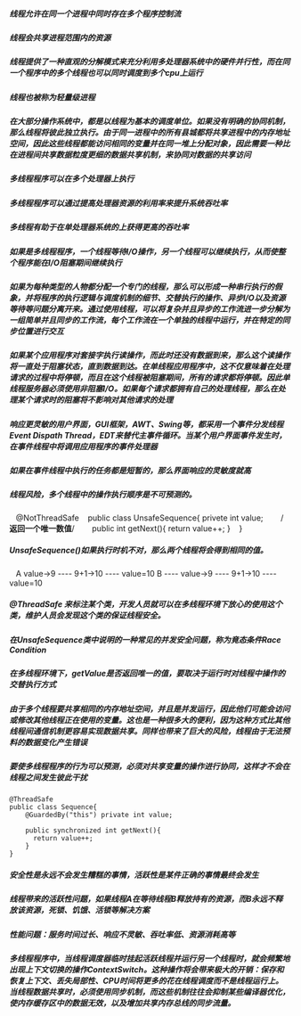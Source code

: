 ##### 线程允许在同一个进程中同时存在多个程序控制流
##### 线程会共享进程范围内的资源
##### 线程提供了一种直观的分解模式来充分利用多处理器系统中的硬件并行性，而在同一个程序中的多个线程也可以同时调度到多个cpu上运行
##### 线程也被称为轻量级进程
##### 在大部分操作系统中，都是以线程为基本的调度单位。如果没有明确的协同机制，那么线程将彼此独立执行。由于同一进程中的所有县城都将共享进程中的内存地址空间，因此这些线程都能访问相同的变量并在同一堆上分配对象，因此需要一种比在进程间共享数据粒度更细的数据共享机制，来协同对数据的共享访问
##### 多线程程序可以在多个处理器上执行
##### 多线程程序可以通过提高处理器资源的利用率来提升系统吞吐率
##### 多线程有助于在单处理器系统的上获得更高的吞吐率
##### 如果是多线程程序，一个线程等待I/O操作，另一个线程可以继续执行，从而使整个程序能在I/O阻塞期间继续执行
##### 如果为每种类型的人物都分配一个专门的线程，那么可以形成一种串行执行的假象，并将程序的执行逻辑与调度机制的细节、交替执行的操作、异步I/O以及资源等待等问题分离开来。通过使用线程，可以将复杂并且异步的工作流进一步分解为一组简单并且同步的工作流，每个工作流在一个单独的线程中运行，并在特定的同步位置进行交互
##### 如果某个应用程序对套接字执行读操作，而此时还没有数据到来，那么这个读操作将一直处于阻塞状态，直到数据到达。在单线程应用程序中，这不仅意味着在处理请求的过程中将停顿，而且在这个线程被阻塞期间，所有的请求都将停顿。因此单线程服务器必须使用非阻塞I/O。如果每个请求都拥有自己的处理线程，那么在处理某个请求时的阻塞将不影响对其他请求的处理
##### 响应更灵敏的用户界面，GUI框架，AWT、Swing等，都采用一个事件分发线程Event Dispath Thread，EDT来替代主事件循环。当某个用户界面事件发生时，在事件线程中将调用应用程序的事件处理器
##### 如果在事件线程中执行的任务都是短暂的，那么界面响应的灵敏度就高
##### 线程风险，多个线程中的操作执行顺序是不可预测的。

    @NotThreadSafe
    public class UnsafeSequence{
        privete int value;
        /**返回一个唯一数值**/
        public int getNext(){
          return value++;
        }
    } 
    
##### UnsafeSequence()如果执行时机不对，那么两个线程将会得到相同的值。

    A value->9   ----   9+1->10  ----  value=10
    B  ----   value->9  ----   9+1->10   ----   value=10
    
##### @ThreadSafe 来标注某个类，开发人员就可以在多线程环境下放心的使用这个类，维护人员会发现这个类的保证线程安全。
##### 在UnsafeSequence类中说明的一种常见的并发安全问题，称为竟态条件Race Condition
##### 在多线程环境下，getValue是否返回唯一的值，要取决于运行时对线程中操作的交替执行方式
##### 由于多个线程要共享相同的内存地址空间，并且是并发运行，因此他们可能会访问或修改其他线程正在使用的变量。这也是一种很多大的便利，因为这种方式比其他线程间通信机制更容易实现数据共享。同样也带来了巨大的风险，线程由于无法预料的数据变化产生错误
##### 要使多线程程序的行为可以预测，必须对共享变量的操作进行协同，这样才不会在线程之间发生彼此干扰

    @ThreadSafe
    public class Sequence{
        @GuardedBy("this") private int value;
        
        public synchronized int getNext(){
          return value++;
        }
    }
    
##### 安全性是永远不会发生糟糕的事情，活跃性是某件正确的事情最终会发生
##### 线程带来的活跃性问题，如果线程A在等待线程B释放持有的资源，而B永远不释放该资源，死锁、饥饿、活锁等解决方案
##### 性能问题：服务时间过长、响应不灵敏、吞吐率低、资源消耗高等
##### 多线程程序中，当线程调度器临时挂起活跃线程并运行另一个线程时，就会频繁地出现上下文切换的操作ContextSwitch。这种操作将会带来极大的开销：保存和恢复上下文、丢失局部性、CPU时间将更多的花在线程调度而不是线程运行上。当线程数据共享时，必须使用同步机制，而这些机制往往会抑制某些编译器优化，使内存缓存区中的数据无效，以及增加共享内存总线的同步流量。

